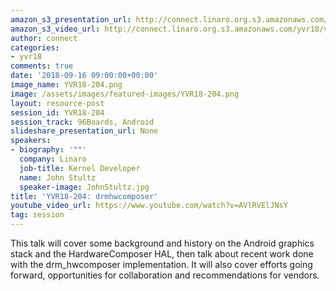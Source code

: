 ```yaml
---
amazon_s3_presentation_url: http://connect.linaro.org.s3.amazonaws.com/yvr18/presentations/yvr18-204.pdf
amazon_s3_video_url: http://connect.linaro.org.s3.amazonaws.com/yvr18/videos/yvr18-204.mp4
author: connect
categories:
- yvr18
comments: true
date: '2018-09-16 09:00:00+00:00'
image_name: YVR18-204.png
image: /assets/images/featured-images/YVR18-204.png
layout: resource-post
session_id: YVR18-204
session_track: 96Boards, Android
slideshare_presentation_url: None
speakers:
- biography: '""'
  company: Linaro
  job-title: Kernel Developer
  name: John Stultz
  speaker-image: JohnStultz.jpg
title: 'YVR18-204: drmhwcomposer'
youtube_video_url: https://www.youtube.com/watch?v=AVlRVElJNsY
tag: session
---
```


This talk will cover some background and history on the Android graphics stack and the HardwareComposer HAL, then talk about recent work done with the drm_hwcomposer implementation. It will also cover efforts going forward, opportunities for collaboration and recommendations for vendors.
